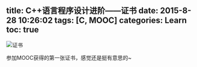 title: C++语言程序设计进阶——证书
date: 2015-8-28 10:26:02
tags: [C, MOOC]
categories: Learn
toc: true
---
![证书](/imgs/learn/cpp-credit.png)

<!-- more -->

参加MOOC获得的第一张证书，感觉还是挺有意思的~
